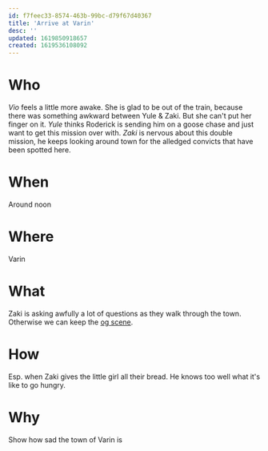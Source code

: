 ```yaml
---
id: f7feec33-8574-463b-99bc-d79f67d40367
title: 'Arrive at Varin'
desc: ''
updated: 1619850918657
created: 1619536108092
---
```


# Who
*Vio* feels a little more awake. She is glad to be out of the train, because there was something awkward between Yule & Zaki. But she can't put her finger on it.
*Yule* thinks Roderick is sending him on a goose chase and just want to get this mission over with.
*Zaki* is nervous about this double mission, he keeps looking around town for the alledged convicts that have been spotted here.

# When
Around noon

# Where
Varin

# What
Zaki is asking awfully a lot of questions as they walk through the town. Otherwise we can keep the [og scene](https://github.com/9ae/ace/blob/master/chapters/05.md#arrive-at-varin).

# How
Esp. when Zaki gives the little girl all their bread. He knows too well what it's like to go hungry.

# Why
Show how sad the town of Varin is